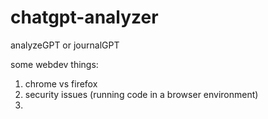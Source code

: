 # chatgpt-analyzer
analyzeGPT or journalGPT


some webdev things:
1. chrome vs firefox
2. security issues (running code in a browser environment)
3. 
